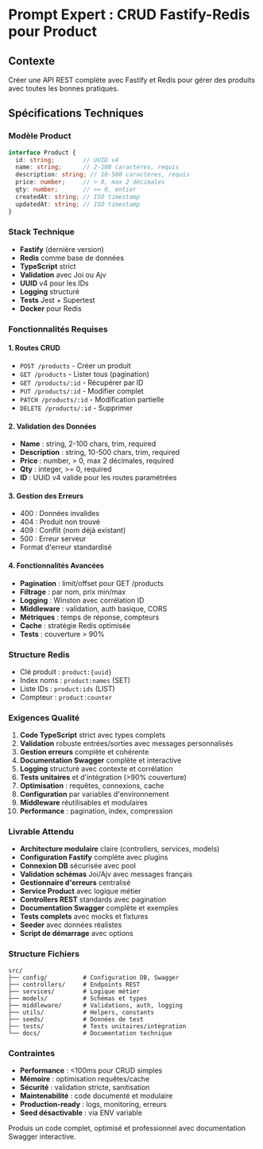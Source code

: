 # Prompt Expert : CRUD Fastify-Redis pour Product

## Contexte

Créer une API REST complète avec Fastify et Redis pour gérer des produits avec toutes les bonnes pratiques.

## Spécifications Techniques

### Modèle Product

```typescript
interface Product {
  id: string;        // UUID v4
  name: string;      // 2-100 caractères, requis
  description: string; // 10-500 caractères, requis  
  price: number;     // > 0, max 2 décimales
  qty: number;       // >= 0, entier
  createdAt: string; // ISO timestamp
  updatedAt: string; // ISO timestamp
}
```

### Stack Technique

- **Fastify** (dernière version)
- **Redis** comme base de données
- **TypeScript** strict
- **Validation** avec Joi ou Ajv
- **UUID** v4 pour les IDs
- **Logging** structuré
- **Tests** Jest + Supertest
- **Docker** pour Redis

### Fonctionnalités Requises

#### 1. Routes CRUD

- `POST /products` - Créer un produit
- `GET /products` - Lister tous (pagination)
- `GET /products/:id` - Récupérer par ID
- `PUT /products/:id` - Modifier complet
- `PATCH /products/:id` - Modification partielle
- `DELETE /products/:id` - Supprimer

#### 2. Validation des Données

- **Name** : string, 2-100 chars, trim, required
- **Description** : string, 10-500 chars, trim, required
- **Price** : number, > 0, max 2 décimales, required
- **Qty** : integer, >= 0, required
- **ID** : UUID v4 valide pour les routes paramétrées

#### 3. Gestion des Erreurs

- 400 : Données invalides
- 404 : Produit non trouvé
- 409 : Conflit (nom déjà existant)
- 500 : Erreur serveur
- Format d'erreur standardisé

#### 4. Fonctionnalités Avancées

- **Pagination** : limit/offset pour GET /products
- **Filtrage** : par nom, prix min/max
- **Logging** : Winston avec corrélation ID
- **Middleware** : validation, auth basique, CORS
- **Métriques** : temps de réponse, compteurs
- **Cache** : stratégie Redis optimisée
- **Tests** : couverture > 90%

### Structure Redis

- Clé produit : `product:{uuid}`
- Index noms : `product:names` (SET)
- Liste IDs : `product:ids` (LIST)
- Compteur : `product:counter`

### Exigences Qualité

1. **Code TypeScript** strict avec types complets
2. **Validation** robuste entrées/sorties avec messages personnalisés
3. **Gestion erreurs** complète et cohérente
4. **Documentation Swagger** complète et interactive
5. **Logging** structuré avec contexte et corrélation
6. **Tests unitaires** et d'intégration (>90% couverture)
7. **Optimisation** : requêtes, connexions, cache
8. **Configuration** par variables d'environnement
9. **Middleware** réutilisables et modulaires
10. **Performance** : pagination, index, compression

### Livrable Attendu

- **Architecture modulaire** claire (controllers, services, models)
- **Configuration Fastify** complète avec plugins
- **Connexion DB** sécurisée avec pool
- **Validation schémas** Joi/Ajv avec messages français
- **Gestionnaire d'erreurs** centralisé
- **Service Product** avec logique métier
- **Controllers REST** standards avec pagination
- **Documentation Swagger** complète et exemples
- **Tests complets** avec mocks et fixtures
- **Seeder** avec données réalistes
- **Script de démarrage** avec options

### Structure Fichiers

```text
src/
├── config/          # Configuration DB, Swagger
├── controllers/     # Endpoints REST
├── services/        # Logique métier
├── models/          # Schémas et types
├── middleware/      # Validations, auth, logging
├── utils/           # Helpers, constants
├── seeds/           # Données de test
├── tests/           # Tests unitaires/intégration
└── docs/            # Documentation technique
```

### Contraintes

- **Performance** : <100ms pour CRUD simples
- **Mémoire** : optimisation requêtes/cache
- **Sécurité** : validation stricte, sanitisation
- **Maintenabilité** : code documenté et modulaire
- **Production-ready** : logs, monitoring, erreurs
- **Seed désactivable** : via ENV variable

Produis un code complet, optimisé et professionnel avec documentation Swagger interactive.